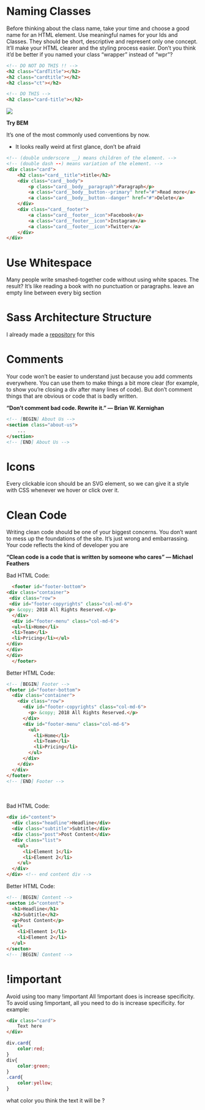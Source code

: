 # Naming Classes

Before thinking about the class name, take your time and choose a good name for an HTML element.
Use meaningful names for your Ids and Classes. They should be short, descriptive and represent only one concept. It’ll make your HTML clearer and the styling process easier.
Don’t you think it’d be better if you named your class “wrapper” instead of “wpr”?

```html
<!-- DO NOT DO THIS !! -->
<h2 class="CardTitle"></h2>
<h2 class="cardtitle"></h2>
<h2 class="ct"></h2>

<!-- DO THIS -->
<h2 class="card-title"></h2>
```

<img src="https://miro.medium.com/max/640/1*RrFFM_EwTp3RVKUFuViqFw.gif" />

**Try BEM**

It’s one of the most commonly used conventions by now.

- It looks really weird at first glance, don’t be afraid

```html
<!-- (double underscore __) means children of the element. -->
<!-- (double dash --) means variation of the element. -->
<div class="card">
	<h2 class="card__title">title</h2>
	<div class="card__body">
		<p class="card__body__paragraph">Paragraph</p>
		<a class="card__body__button--primary" href="#">Read more</a>
		<a class="card__body__button--danger" href="#">Delete</a>
	</div>
	<div class="card__footer">
		<a class="card__footer__icon">Facebook</a>
		<a class="card__footer__icon">Instagram</a>
		<a class="card__footer__icon">Twitter</a>
	</div>
</div>
```
# Use Whitespace
Many people write smashed-together code without using white spaces.
The result? It’s like reading a book with no punctuation or paragraphs.
leave an empty line between every big section

# Sass Architecture Structure

I already made a <a href="https://github.com/0x1e0000/sass-structure.git">repository</a> for this

# Comments
Your code won’t be easier to understand just because you add comments everywhere.
You can use them to make things a bit more clear (for example, to show you’re closing a div after many lines of code).
But don’t comment things that are obvious or code that is badly written.

**“Don’t comment bad code. Rewrite it.” — Brian W. Kernighan**

```html
<!-- [BEGIN] About Us -->
<section class="about-us">
	...
</section>
<!-- [END] About Us -->
```

# Icons
Every clickable icon should be an SVG element, so we can give it a style with CSS whenever we hover or click over it.

# Clean Code
Writing clean code should be one of your biggest concerns.
You don’t want to mess up the foundations of the site. It’s just wrong and embarrassing.
Your code reflects the kind of developer you are

**“Clean code is a code that is written by someone who cares” — Michael Feathers**


Bad HTML Code:
```html
  <footer id="footer-bottom">
<div class="container">
 <div class="row">
 <div id="footer-copyrights" class="col-md-6">
<p> &copy; 2018 All Rights Reserved.</p>
  </div>
  <div id="footer-menu" class="col-md-6">
  <ul><li>Home</li>
  <li>Team</li>
  <li>Pricing</li></ul>
</div>
</div>
</div>
  </footer>
```

Better HTML Code:

```html
<!-- [BEGIN] Footer -->
<footer id="footer-bottom">
  <div class="container">
    <div class="row">
      <div id="footer-copyrights" class="col-md-6">
        <p> &copy; 2018 All Rights Reserved.</p>
      </div>
      <div id="footer-menu" class="col-md-6">
        <ul>
          <li>Home</li>
          <li>Team</li>
          <li>Pricing</li>
        </ul>
      </div>
    </div>
  </div>
</footer>
<!-- [END] Footer -->
```
<br /><br />
Bad HTML Code:
```html
<div id="content">
  <div class="headline">Headline</div>
  <div class="subtitle">Subtitle</div>
  <div class="post">Post Content</div>
  <div class="list"> 
    <ul> 
      <li>Element 1</li> 
      <li>Element 2</li>
    </ul> 
  </div>
</div> <!-- end content div -->
```

Better HTML Code:

```html
<!-- [BEGIN] Content -->
<secton id="content">
  <h1>Headline</h1>
  <h2>Subtitle</h2>
  <p>Post Content</p>
  <ul> 
    <li>Element 1</li> 
    <li>Element 2</li>
  </ul> 
</secton>
<!-- [BEGIN] Content -->
```
# !important
Avoid using too many !important
All !important does is increase specificity. To avoid using !important, all you need to do is increase specificity.
for example:
```html
<div class="card">
	Text here
</div>
```
```css
div.card{
	color:red;
}
div{
	color:green;
}
.card{
	color:yellow;
}
```
what color you think the text it will be ?
